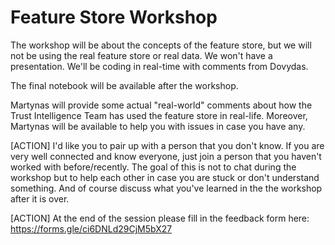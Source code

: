 # Feature Store Workshop

The workshop will be about the concepts of the feature store, but we will not be using the real feature store or real data. We won't have a presentation. We'll be coding in real-time with comments from Dovydas.

The final notebook will be available after the workshop.

Martynas will provide some actual "real-world" comments about how the Trust Intelligence Team has used the feature store in real-life. Moreover, Martynas will be available to help you with issues in case you have any.

[ACTION] I'd like you to pair up with a person that you don't know. If you are very well connected and know everyone, just join a person that you haven't worked with before/recently. The goal of this is not to chat during the workshop but to help each other in case you are stuck or don't understand something. And of course discuss what you've learned in the the workshop after it is over.

[ACTION] At the end of the session please fill in the feedback form here: https://forms.gle/ci6DNLd29CjM5bX27
